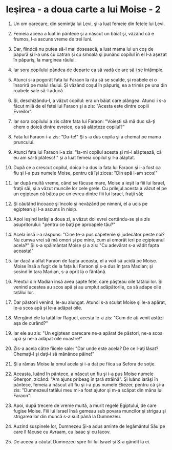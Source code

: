 # Ie&#351;irea - a doua carte a lui Moise - 2

1. Un om oarecare, din seminţia lui Levi, şi-a luat femeie din fetele lui Levi. 

2. Femeia aceea a luat în pântece şi a născut un băiat şi, văzând că e frumos, l-a ascuns vreme de trei luni. 

3. Dar, fiindcă nu putea să-l mai dosească, a luat mama lui un coş de papură şi l-a uns cu catran şi cu smoală şi punând copilul în el l-a aşezat în păpuriş, la marginea râului. 

4. Iar sora copilului pândea de departe ca să vadă ce are să i se întâmple. 

5. Atunci s-a pogorât fata lui Faraon la râu să se scalde, şi roabele ei o însoriră pe malul râului. Şi văzând coşul în păpuriş, ea a trimis pe una din roabele sale să-l aducă. 

6. Şi, deschizându-l, a văzut copilul: era un băiat care plângea. Atunci i s-a făcut milă de el fetei lui Faraon şi a zis: "Acesta este dintre copiii Evreilor". 

7. Iar sora copilului a zis către fata lui Faraon: "Voieşti să mă duc să-ţi chem o doică dintre evreice, ca să alăpteze copilul?" 

8. Fata lui Faraon i-a zis: "Du-te!" Şi s-a dus copila şi a chemat pe mama pruncului. 

9. Atunci fata lui Faraon i-a zis: "Ia-mi copilul acesta şi mi-l alăptează, că eu am să-ti plătesc! " şi a luat femeia copilul şi l-a alăptat. 

10. După ce a crescut copilul, doica l-a dus la fata lui Faraon şi i-a fost ca fiu şi i-a pus numele Moise, pentru că îşi zicea: "Din apă l-am scos!" 

11. Iar după multă vreme, când se făcuse mare, Moise a ieşit la fiii lui Israel, fraţii săi, şi a văzut muncile lor cele grele. Cu prilejul acesta a văzut el pe un egiptean că bătea pe un evreu dintre fiii lui Israel, fraţii săi; 

12. Şi căutând încoace şi încolo şi nevăzând pe nimeni, el a ucis pe egiptean şi l-a ascuns în nisip. 

13. Apoi ieşind iarăşi a doua zi, a văzut doi evrei certându-se şi a zis asupritorului: "pentru ce baţi pe aproapele tău?" 

14. Acela însă i-a răspuns: "Cine te-a pus căpetenie şi judecător peste noi? Nu cumva vrei să mă omori şi pe mine, cum ai omorât ieri pe egipteanul acela?" Şi s-a spăimântat Moise şi a zis: "Cu adevărat s-a vădit fapta aceasta!" 

15. Iar dacă a aflat Faraon de fapta aceasta, el a voit să ucidă pe Moise. Moise însă a fugit de la faţa lui Faraon şi s-a dus în ţara Madian; şi sosind în tara Madian, s-a oprit la o fântână. 

16. Preotul din Madian însă avea şapte fete, care păşteau oile tatălui lor. Şi venind acestea au scos apă şi au umplut adăpătorile, ca să adape oile tatălui lor. 

17. Dar păstorii venind, le-au alungat. Atunci s-a sculat Moise şi le-a apărat, le-a scos apă şi le-a adăpat oile. 

18. Mergând ele la tatăl lor Raguel, acesta le-a zis: "Cum de aţi venit astăzi aşa de curând?" 

19. Iar ele au zis: "Un egiptean oarecare ne-a apărat de păstori, ne-a scos apă şi ne-a adăpat oile noastre!" 

20. Zis-a acela către fiicele sale: "Dar unde este acela? De ce l-aţi lăsat? Chemaţi-l şi daţi-i să mănânce pâine!" 

21. Şi a rămas Moise la omul acela şi i-a dat pe fiica sa Sefora de soţie. 

22. Aceasta, luând în pântece, a născut un fiu şi i-a pus Moise numele Gherşon, zicând: "Am ajuns pribeag în ţară străină". Şi luând iarăşi în pântece, femeia a născut alt fiu şi i-a pus numele Eliezer, pentru că şi-a zis: "Dumnezeul tatălui meu mi-a fost ajutor şi m-a scăpat din mâna lui Faraon". 

23. Apoi, după trecere de vreme multă, a murit regele Egiptului, de care fugise Moise. Fiii lui Israel însă gemeau sub povara muncilor şi strigau şi strigarea lor din muncă s-a suit până la Dumnezeu. 

24. Auzind suspinele lor, Dumnezeu Şi-a adus aminte de legământul Său pe care îl făcuse cu Avraam, cu Isaac şi cu Iacov. 

25. De aceea a căutat Dumnezeu spre fiii lui Israel şi S-a gândit la ei. 

